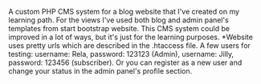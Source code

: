 A custom PHP CMS system for a blog website that I've created on my learning path. For the views I've used both blog and admin panel's templates from start bootstrap website. This CMS system could be improved in a lot of ways, but it's just for the learning purposes. *Website uses pretty urls which are described in the .htaccess file. A few users for testing: username: Rela, password: 123123 (Admin), username: Jilly, password: 123456 (subscriber). Or you can register as a new user and change your status in the admin panel's profile section.
